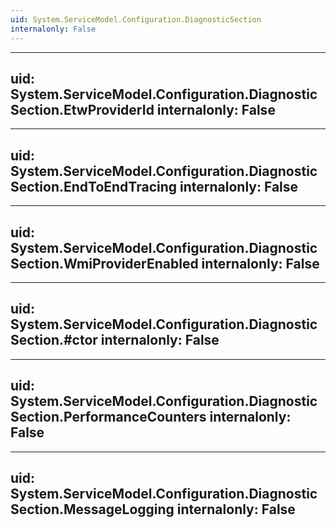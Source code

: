 ```yaml
---
uid: System.ServiceModel.Configuration.DiagnosticSection
internalonly: False
---
```


---
uid: System.ServiceModel.Configuration.DiagnosticSection.EtwProviderId
internalonly: False
---

---
uid: System.ServiceModel.Configuration.DiagnosticSection.EndToEndTracing
internalonly: False
---

---
uid: System.ServiceModel.Configuration.DiagnosticSection.WmiProviderEnabled
internalonly: False
---

---
uid: System.ServiceModel.Configuration.DiagnosticSection.#ctor
internalonly: False
---

---
uid: System.ServiceModel.Configuration.DiagnosticSection.PerformanceCounters
internalonly: False
---

---
uid: System.ServiceModel.Configuration.DiagnosticSection.MessageLogging
internalonly: False
---
